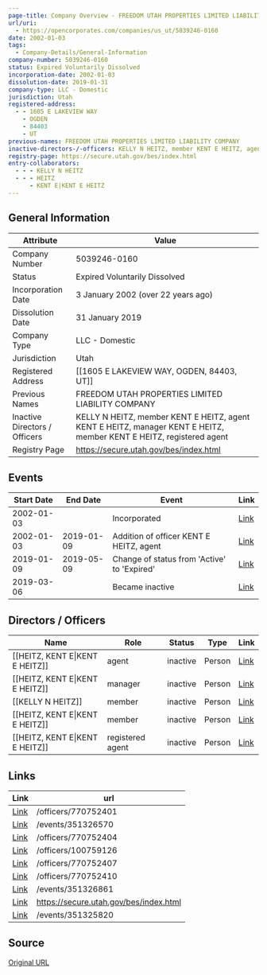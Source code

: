 ```yaml
---
page-title: Company Overview - FREEDOM UTAH PROPERTIES LIMITED LIABILITY COMPANY. (Utah - 5039246-0160)
url/uri:
  - https://opencorporates.com/companies/us_ut/5039246-0160
date: 2002-01-03
tags:
  - Company-Details/General-Information
company-number: 5039246-0160
status: Expired Voluntarily Dissolved
incorporation-date: 2002-01-03
dissolution-date: 2019-01-31
company-type: LLC - Domestic
jurisdiction: Utah
registered-address:
  - - 1605 E LAKEVIEW WAY
    - OGDEN
    - 84403
    - UT
previous-names: FREEDOM UTAH PROPERTIES LIMITED LIABILITY COMPANY
inactive-directors-/-officers: KELLY N HEITZ, member KENT E HEITZ, agent KENT E HEITZ, manager KENT E HEITZ, member KENT E HEITZ, registered agent
registry-page: https://secure.utah.gov/bes/index.html
entry-collaborators:
  - - - KELLY N HEITZ
  - - - HEITZ
      - KENT E|KENT E HEITZ
---
```


## General Information
| Attribute          | Value                                       |
|--------------------|---------------------------------------------|
| Company Number     | 5039246-0160                                |
| Status             | Expired Voluntarily Dissolved               |
| Incorporation Date | 3 January 2002 (over 22 years ago)          |
| Dissolution Date   | 31 January 2019                             |
| Company Type       | LLC - Domestic                              |
| Jurisdiction       | Utah                                        |
| Registered Address | [[1605 E LAKEVIEW WAY, OGDEN, 84403, UT]]   |
| Previous Names     | FREEDOM UTAH PROPERTIES LIMITED LIABILITY COMPANY |
| Inactive Directors / Officers | KELLY N HEITZ, member KENT E HEITZ, agent KENT E HEITZ, manager KENT E HEITZ, member KENT E HEITZ, registered agent |
| Registry Page      | https://secure.utah.gov/bes/index.html      |

## Events

| Start Date | End Date   | Event                                                   | Link |
|------------|------------|-------------------------------------------------------|------|
| 2002-01-03 |            | Incorporated                                            | [Link](https://opencorporates.com/events/351326090) |
| 2002-01-03 | 2019-01-09 | Addition of officer KENT E HEITZ, agent                 | [Link](https://opencorporates.com/events/351325820) |
| 2019-01-09 | 2019-05-09 | Change of status from 'Active' to 'Expired'             | [Link](https://opencorporates.com/events/351326861) |
| 2019-03-06 |            | Became inactive                                         | [Link](https://opencorporates.com/events/351326570) |

## Directors / Officers
| Name                 | Role            | Status     | Type        | Link |
|----------------------|-----------------|------------|-------------|------|
| [[HEITZ, KENT E\|KENT E HEITZ]] | agent           | inactive   | Person      | [Link](https://opencorporates.com/officers/100759126) |
| [[HEITZ, KENT E\|KENT E HEITZ]] | manager         | inactive   | Person      | [Link](https://opencorporates.com/officers/770752401) |
| [[KELLY N HEITZ]]    | member          | inactive   | Person      | [Link](https://opencorporates.com/officers/770752404) |
| [[HEITZ, KENT E\|KENT E HEITZ]] | member          | inactive   | Person      | [Link](https://opencorporates.com/officers/770752407) |
| [[HEITZ, KENT E\|KENT E HEITZ]] | registered agent | inactive   | Person      | [Link](https://opencorporates.com/officers/770752410) |

## Links
| Link   | url                            
|--------|--------------------------------|
| [Link](/officers/770752401) |/officers/770752401           |
| [Link](/events/351326570) |/events/351326570             |
| [Link](/officers/770752404) |/officers/770752404           |
| [Link](/officers/100759126) |/officers/100759126           |
| [Link](/officers/770752407) |/officers/770752407           |
| [Link](/officers/770752410) |/officers/770752410           |
| [Link](/events/351326861) |/events/351326861             |
| [Link](https://secure.utah.gov/bes/index.html) |https://secure.utah.gov/bes/index.html|
| [Link](/events/351325820) |/events/351325820             |

## Source
[Original URL](https://opencorporates.com/companies/us_ut/5039246-0160)
